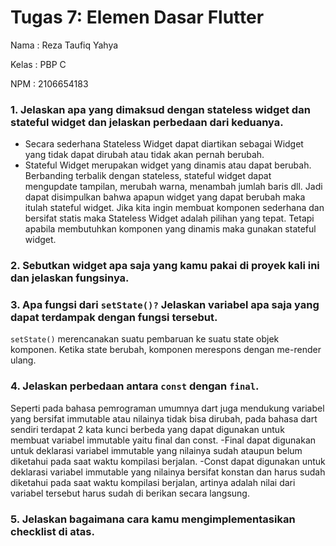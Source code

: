 # Tugas 7: Elemen Dasar Flutter

Nama            : Reza Taufiq Yahya

Kelas           : PBP C

NPM             : 2106654183

### 1. Jelaskan apa yang dimaksud dengan stateless widget dan stateful widget dan jelaskan perbedaan dari keduanya.
- Secara sederhana Stateless Widget dapat diartikan sebagai Widget yang tidak dapat dirubah atau tidak akan pernah berubah.
- Stateful Widget merupakan widget yang dinamis atau dapat berubah. Berbanding terbalik dengan stateless, stateful widget dapat mengupdate tampilan, merubah warna, menambah jumlah baris dll. Jadi dapat disimpulkan bahwa apapun widget yang dapat berubah maka itulah stateful widget.
Jika kita ingin membuat komponen sederhana dan bersifat statis maka Stateless Widget adalah pilihan yang tepat. Tetapi apabila membutuhkan komponen yang dinamis maka gunakan stateful widget.

### 2. Sebutkan widget apa saja yang kamu pakai di proyek kali ini dan jelaskan fungsinya.
### 3. Apa fungsi dari `setState()?` Jelaskan variabel apa saja yang dapat terdampak dengan fungsi tersebut.
`setState()` merencanakan suatu pembaruan ke suatu state objek komponen. Ketika state berubah, komponen merespons dengan me-render ulang. 
### 4. Jelaskan perbedaan antara `const` dengan `final`.
Seperti pada bahasa pemrograman umumnya dart juga mendukung variabel yang bersifat immutable atau nilainya tidak bisa dirubah, pada bahasa dart sendiri terdapat 2 kata kunci berbeda yang dapat digunakan untuk membuat variabel immutable yaitu final dan const.
-Final dapat digunakan untuk deklarasi variabel immutable yang nilainya sudah ataupun belum diketahui pada saat waktu kompilasi berjalan.
-Const dapat digunakan untuk deklarasi variabel immutable yang nilainya bersifat konstan dan harus sudah diketahui pada saat waktu kompilasi berjalan, artinya adalah nilai dari variabel tersebut harus sudah di berikan secara langsung.
### 5. Jelaskan bagaimana cara kamu mengimplementasikan checklist di atas.